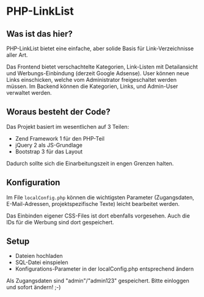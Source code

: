 # PHP-LinkList #

## Was ist das hier? ##

PHP-LinkList bietet eine einfache, aber solide Basis für Link-Verzeichnisse aller Art.

Das Frontend bietet verschachtelte Kategorien, Link-Listen mit Detailansicht und Werbungs-Einbindung (derzeit Google Adsense). User können neue Links einschicken, welche vom Administrator freigeschaltet werden müssen.
Im Backend können die Kategorien, Links, und Admin-User verwaltet werden.

## Woraus besteht der Code? ##

Das Projekt basiert im wesentlichen auf 3 Teilen:

- Zend Framework 1 für den PHP-Teil
- jQuery 2 als JS-Grundlage
- Bootstrap 3 für das Layout

Dadurch sollte sich die Einarbeitungszeit in engen Grenzen halten.

## Konfiguration ##

Im File `localConfig.php` können die wichtigsten Parameter (Zugangsdaten, E-Mail-Adressen, projektspezifische Texte) leicht bearbeitet werden.

Das Einbinden eigener CSS-Files ist dort ebenfalls vorgesehen. Auch die IDs für die Werbung sind dort gespeichert.

## Setup ##

- Dateien hochladen
- SQL-Datei einspielen
- Konfigurations-Parameter in der localConfig.php entsprechend ändern

Als Zugangsdaten sind "admin"/"admin123" gespeichert. Bitte einloggen und sofort ändern! ;-)
